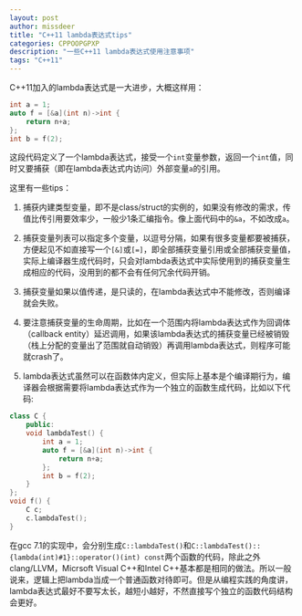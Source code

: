 ```yaml
---
layout: post
author: missdeer
title: "C++11 lambda表达式tips"
categories: CPPOOPGPXP 
description: "一些C++11 lambda表达式使用注意事项"
tags: "C++11"
---
```


C++11加入的lambda表达式是一大进步，大概这样用：

```cpp
int a = 1;
auto f = [&a](int n)->int {
    return n+a;
};
int b = f(2);
```

这段代码定义了一个lambda表达式，接受一个`int`变量参数，返回一个`int`值，同时又要捕获（即在lambda表达式内访问）外部变量`a`的引用。

这里有一些tips：

1. 捕获内建类型变量，即不是class/struct的实例的，如果没有修改的需求，传值比传引用要效率少，一般少1条汇编指令。像上面代码中的`&a`，不如改成`a`。

2. 捕获变量列表可以指定多个变量，以逗号分隔，如果有很多变量都要被捕获，方便起见不如直接写一个`[&]`或`[=]`，即全部捕获变量引用或全部捕获变量值，实际上编译器生成代码时，只会对lambda表达式中实际使用到的捕获变量生成相应的代码，没用到的都不会有任何冗余代码开销。

3. 捕获变量如果以值传递，是只读的，在lambda表达式中不能修改，否则编译就会失败。

4. 要注意捕获变量的生命周期，比如在一个范围内将lambda表达式作为回调体（callback entity）延迟调用，如果该lambda表达式的捕获变量已经被销毁（栈上分配的变量出了范围就自动销毁）再调用lambda表达式，则程序可能就crash了。

5. lambda表达式虽然可以在函数体内定义，但实际上基本是个编译期行为，编译器会根据需要将lambda表达式作为一个独立的函数生成代码，比如以下代码:

```cpp
class C {
    public:
    void lambdaTest() {
        int a = 1;
        auto f = [&a](int n)->int {
            return n+a;
        };
        int b = f(2);
    }
};
void f() {
    C c;
    c.lambdaTest();
}
```

   在gcc 7.1的实现中，会分别生成`C::lambdaTest()`和`C::lambdaTest()::{lambda(int)#1}::operator()(int) const`两个函数的代码，除此之外clang/LLVM，Micrsoft Visual C++和Intel C++基本都是相同的做法。所以一般说来，逻辑上把lambda当成一个普通函数对待即可。但是从编程实践的角度讲，lambda表达式最好不要写太长，越短小越好，不然直接写个独立的函数代码结构会更好。